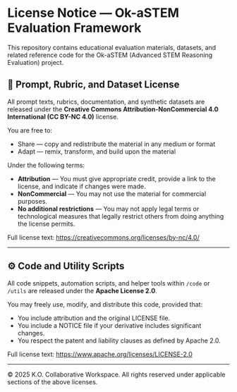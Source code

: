 # License Notice — Ok-aSTEM Evaluation Framework

This repository contains educational evaluation materials, datasets, and related reference code
for the Ok-aSTEM (Advanced STEM Reasoning Evaluation) project.

## 🧠 Prompt, Rubric, and Dataset License

All prompt texts, rubrics, documentation, and synthetic datasets are released under the
**Creative Commons Attribution-NonCommercial 4.0 International (CC BY-NC 4.0)** license.

You are free to:
- Share — copy and redistribute the material in any medium or format
- Adapt — remix, transform, and build upon the material

Under the following terms:
- **Attribution** — You must give appropriate credit, provide a link to the license, and indicate if changes were made.
- **NonCommercial** — You may not use the material for commercial purposes.
- **No additional restrictions** — You may not apply legal terms or technological measures that legally restrict others from doing anything the license permits.

Full license text: https://creativecommons.org/licenses/by-nc/4.0/

---

## ⚙️ Code and Utility Scripts

All code snippets, automation scripts, and helper tools within `/code` or `/utils`
are released under the **Apache License 2.0**.

You may freely use, modify, and distribute this code, provided that:
- You include attribution and the original LICENSE file.
- You include a NOTICE file if your derivative includes significant changes.
- You respect the patent and liability clauses as defined by Apache 2.0.

Full license text: https://www.apache.org/licenses/LICENSE-2.0

---

© 2025 K.O. Collaborative Workspace. All rights reserved under applicable sections of the above licenses.
